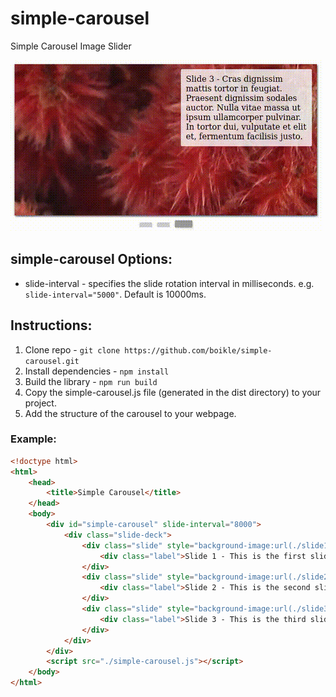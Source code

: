 # simple-carousel
Simple Carousel Image Slider

<img src="https://github.com/boikle/simple-carousel/blob/master/screenshot/simple-carousel-screenshot.gif">

## simple-carousel Options:

* slide-interval - specifies the slide rotation interval in milliseconds. e.g. `slide-interval="5000"`. Default is 10000ms.

## Instructions:

1. Clone repo - `git clone https://github.com/boikle/simple-carousel.git`
2. Install dependencies - `npm install`
3. Build the library - `npm run build`
4. Copy the simple-carousel.js file (generated in the dist directory) to your project.
5. Add the structure of the carousel to your webpage.

### Example:

```html
<!doctype html>
<html>
	<head>
		<title>Simple Carousel</title>
	</head>
	<body>
		<div id="simple-carousel" slide-interval="8000">
			<div class="slide-deck">
				<div class="slide" style="background-image:url(./slide1.jpg);">
					<div class="label">Slide 1 - This is the first slide.</div>
				</div>
				<div class="slide" style="background-image:url(./slide2.jpg);">
					<div class="label">Slide 2 - This is the second slide.</div>
				</div>
				<div class="slide" style="background-image:url(./slide3.jpg);">
					<div class="label">Slide 3 - This is the third slide.</div>
				</div>
			</div>
		</div>
		<script src="./simple-carousel.js"></script>
	</body>
</html>
```

